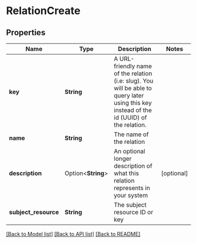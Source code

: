 # RelationCreate

## Properties

Name | Type | Description | Notes
------------ | ------------- | ------------- | -------------
**key** | **String** | A URL-friendly name of the relation (i.e: slug). You will be able to query later using this key instead of the id (UUID) of the relation. | 
**name** | **String** | The name of the relation | 
**description** | Option<**String**> | An optional longer description of what this relation represents in your system | [optional]
**subject_resource** | **String** | The subject resource ID or key | 

[[Back to Model list]](../README.md#documentation-for-models) [[Back to API list]](../README.md#documentation-for-api-endpoints) [[Back to README]](../README.md)



